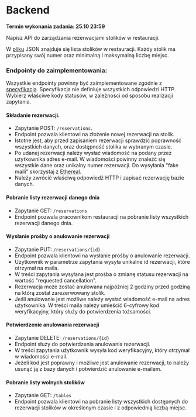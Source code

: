 # Backend

**Termin wykonania zadania: 25.10 23:59**

Napisz API do zarządzania rezerwacjami stolików w restauracji.

W [pliku](https://github.com/Solvro/Rekrutacja/blob/master/backend/seats.json) JSON znajduje się lista stolików w restauracji. Każdy stolik ma  przypisany swój numer oraz minimalną i maksymalną liczbę miejsc.



### Endpointy do zaimplementowania:

Wszystkie endpointy powinny być zaimplementowane zgodnie z [specyfikacją](https://github.com/Solvro/Rekrutacja/blob/master/backend/api-spec.yaml). Specyfikacja nie definiuje wszystkich odpowiedzi HTTP. Wybierz właściwe kody statusów, w zależności od sposobu realizacji zapytania.

#### 

#### Składanie rezerwacji.

- Zapytanie POST: `/reservations`.
- Endpoint pozwala klientowi na złożenie nowej rezerwacji na stolik.
- Istotne jest, aby przed zapisaniem rezerwacji sprawdzić poprawność wszystkich danych, oraz dostępność stolika w wybranym czasie.
- Po udanej rezerwacji należy wysłać wiadomość na podany przez  użytkownika adres e-mail. W wiadomości powinny znaleźć się wszystkie  dane oraz unikalny numer rezerwacji. Do wysyłania "fake maili"  skorzystaj z [Ethereal](https://ethereal.email/).
- Należy zwrócić właściwą odpowiedź HTTP i zapisać rezerwację bazie danych.

#### 

#### Pobranie listy rezerwacji danego dnia

- Zapytanie GET: `/reservations`
- Endpoint pozwala pracownikom restauracji na pobranie listy wszystkich rezerwacji danego dnia.

#### 

#### Wysłanie prośby o anulowanie rezerwacji

- Zapytanie PUT: `/reservations/{id}`
- Endpoint pozwala klientowi na wysłanie prośby o anulowanie rezerwacji.
- Użytkownik w parametrze zapytania wysyła unikalne id rezerwacji, które otrzymał na maila.
- W treści zapytania wysyłana jest prośba o zmianę statusu rezerwacji na wartość "requested cancellation".
- Rezerwacja może zostać anulowana najpóźniej 2 godziny przed godziną na którą został zarezerwowany stolik.
- Jeśli anulowanie jest możliwe należy wysłać wiadomość e-mail na  adres użytkownika. W treści maila należy umieścić 6-cyfrowy kod  weryfikacyjny, który służy do potwierdzenia tożsamości.

#### 

#### Potwierdzenie anulowania rezerwacji

- Zapytanie DELETE: `/reservations/{id}`
- Endpoint służy do potwierdzenia anulowania rezerwacji.
- W treści zapytania użytkownik wysyła kod weryfikacyjny, który otrzymał w wiadomości e-mail.
- Jeżeli kod jest poprawny i możliwe jest anulowanie rezerwacji, to  należy usunąć ją z bazy danych i potwierdzić anulowanie e-mailem.

#### 

#### Pobranie listy wolnych stolików

- Zapytanie GET: `/tables`
- Endpoint pozwala klientowi na pobranie listy wszystkich dostępnych do rezerwacji stolików w określonym czasie i z odpowiednią liczbą  miejsc.